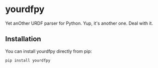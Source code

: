 # yourdfpy

Yet anOther URDF parser for Python. Yup, it's another one. Deal with it.

## Installation

You can install yourdfpy directly from pip:
```
pip install yourdfpy
```

<!--
## But why?!?

Insert RANT here
-->

<!--
How to deploy

git tag -l
rm dist/*
rm -rf build/

git gui # commit something?
git tag v<semver>
git push origin main
python setup.py bdist_wheel
twine upload -r testpypi dist/*

python -m pip install --index-url https://test.pypi.org/simple/ --extra-index-url https://pypi.org/simple yourdfpy==v<semver>

twine upload dist/*
-->

